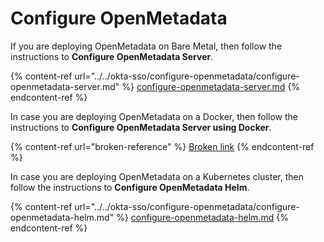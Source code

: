 # Configure OpenMetadata

If you are deploying OpenMetadata on Bare Metal, then follow the instructions to **Configure OpenMetadata Server**.

{% content-ref url="../../okta-sso/configure-openmetadata/configure-openmetadata-server.md" %}
[configure-openmetadata-server.md](../../okta-sso/configure-openmetadata/configure-openmetadata-server.md)
{% endcontent-ref %}

In case you are deploying OpenMetadata on a Docker, then follow the instructions to **Configure OpenMetadata Server using Docker**.

{% content-ref url="broken-reference" %}
[Broken link](broken-reference)
{% endcontent-ref %}

In case you are deploying OpenMetadata on a Kubernetes cluster, then follow the instructions to **Configure OpenMetadata Helm**.

{% content-ref url="../../okta-sso/configure-openmetadata/configure-openmetadata-helm.md" %}
[configure-openmetadata-helm.md](../../okta-sso/configure-openmetadata/configure-openmetadata-helm.md)
{% endcontent-ref %}
